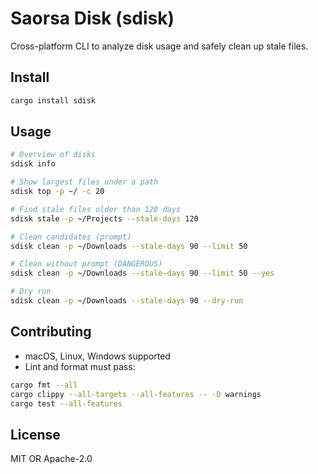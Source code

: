 # Saorsa Disk (sdisk)

Cross-platform CLI to analyze disk usage and safely clean up stale files.

## Install

```bash
cargo install sdisk
```

## Usage

```bash
# Overview of disks
sdisk info

# Show largest files under a path
sdisk top -p ~/ -c 20

# Find stale files older than 120 days
sdisk stale -p ~/Projects --stale-days 120

# Clean candidates (prompt)
sdisk clean -p ~/Downloads --stale-days 90 --limit 50

# Clean without prompt (DANGEROUS)
sdisk clean -p ~/Downloads --stale-days 90 --limit 50 --yes

# Dry run
sdisk clean -p ~/Downloads --stale-days 90 --dry-run
```

## Contributing

- macOS, Linux, Windows supported
- Lint and format must pass:

```bash
cargo fmt --all
cargo clippy --all-targets --all-features -- -D warnings
cargo test --all-features
```

## License

MIT OR Apache-2.0